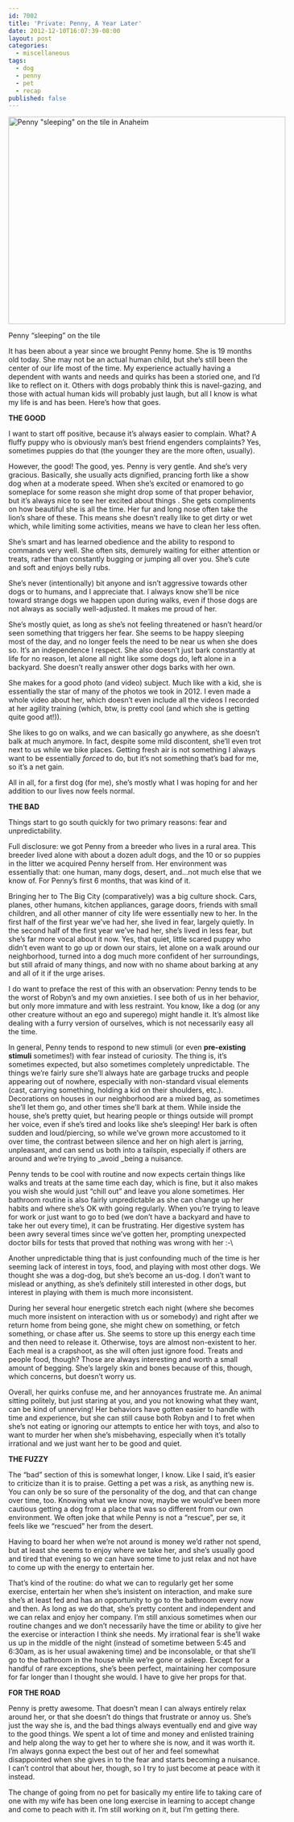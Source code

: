 ```yaml
---
id: 7002
title: 'Private: Penny, A Year Later'
date: 2012-12-10T16:07:39-08:00
layout: post
categories:
  - miscellaneous
tags:
  - dog
  - penny
  - pet
  - recap
published: false
---
```

<div id="attachment_7004" style="width: 560px" class="wp-caption alignnone">
  <a href="http://blog.nebyoolae.com/penny-a-year-later/penny_tile/" rel="attachment wp-att-7004"><img aria-describedby="caption-attachment-7004" data-attachment-id="7004" data-permalink="https://blog.nebyoolae.com/?attachment_id=7004" data-orig-file="https://blog.nebyoolae.com/wp-content/uploads/2012/11/penny_tile.jpg" data-orig-size="903,677" data-comments-opened="1" data-image-meta="{&quot;aperture&quot;:&quot;0&quot;,&quot;credit&quot;:&quot;&quot;,&quot;camera&quot;:&quot;&quot;,&quot;caption&quot;:&quot;&quot;,&quot;created_timestamp&quot;:&quot;0&quot;,&quot;copyright&quot;:&quot;&quot;,&quot;focal_length&quot;:&quot;0&quot;,&quot;iso&quot;:&quot;0&quot;,&quot;shutter_speed&quot;:&quot;0&quot;,&quot;title&quot;:&quot;&quot;}" data-image-title="Penny, in repose" data-image-description="" data-image-caption="<p>Penny &#8220;sleeping&#8221; on the tile</p>
" data-medium-file="https://blog.nebyoolae.com/wp-content/uploads/2012/11/penny_tile-320x240.jpg" data-large-file="https://blog.nebyoolae.com/wp-content/uploads/2012/11/penny_tile-640x480.jpg" loading="lazy" class="size-large wp-image-7004" title="Penny, in repose" src="http://blog.nebyoolae.com/wp-content/uploads/2012/11/penny_tile-640x480.jpg" alt="Penny &quot;sleeping&quot; on the tile in Anaheim" width="550" height="412" srcset="https://blog.nebyoolae.com/wp-content/uploads/2012/11/penny_tile-640x480.jpg 640w, https://blog.nebyoolae.com/wp-content/uploads/2012/11/penny_tile-320x240.jpg 320w, https://blog.nebyoolae.com/wp-content/uploads/2012/11/penny_tile.jpg 903w" sizes="(max-width: 550px) 100vw, 550px" /></a>

  <p id="caption-attachment-7004" class="wp-caption-text">
    Penny &#8220;sleeping&#8221; on the tile
  </p>
</div>

It has been about a year since we brought Penny home. She is 19 months old today. She may not be an actual human child, but she&#8217;s still been the center of our life most of the time. My experience actually having a dependent with wants and needs and quirks has been a storied one, and I&#8217;d like to reflect on it. Others with dogs probably think this is navel-gazing, and those with actual human kids will probably just laugh, but all I know is what my life is and has been. Here&#8217;s how that goes.

**THE GOOD**

I want to start off positive, because it&#8217;s always easier to complain. What? A fluffy puppy who is obviously man&#8217;s best friend engenders complaints? Yes, sometimes puppies do that (the younger they are the more often, usually).

However, the good! The good, yes. Penny is very gentle. And she&#8217;s very gracious. Basically, she usually acts dignified, prancing forth like a show dog when at a moderate speed. When she&#8217;s excited or enamored to go someplace for some reason she might drop some of that proper behavior, but it&#8217;s always nice to see her excited about things . She gets compliments on how beautiful she is all the time. Her fur and long nose often take the lion&#8217;s share of these. This means she doesn&#8217;t really like to get dirty or wet which, while limiting some activities, means we have to clean her less often.

She&#8217;s smart and has learned obedience and the ability to respond to commands very well. She often sits, demurely waiting for either attention or treats, rather than constantly bugging or jumping all over you. She&#8217;s cute and soft and enjoys belly rubs.

She&#8217;s never (intentionally) bit anyone and isn&#8217;t aggressive towards other dogs or to humans, and I appreciate that. I always know she&#8217;ll be nice toward strange dogs we happen upon during walks, even if those dogs are not always as socially well-adjusted. It makes me proud of her.

She&#8217;s mostly quiet, as long as she&#8217;s not feeling threatened or hasn&#8217;t heard/or seen something that triggers her fear. She seems to be happy sleeping most of the day, and no longer feels the need to be near us when she does so. It&#8217;s an independence I respect. She also doesn&#8217;t just bark constantly at life for no reason, let alone all night like some dogs do, left alone in a backyard. She doesn&#8217;t really answer other dogs barks with her own.

She makes for a good photo (and video) subject. Much like with a kid, she is essentially the star of many of the photos we took in 2012. I even made a whole video about her, which doesn&#8217;t even include all the videos I recorded at her agility training (which, btw, is pretty cool (and which she is getting quite good at!)).

She likes to go on walks, and we can basically go anywhere, as she doesn&#8217;t balk at much anymore. In fact, despite some mild discontent, she&#8217;ll even trot next to us while we bike places. Getting fresh air is not something I always want to be essentially _forced_ to do, but it&#8217;s not something that&#8217;s bad for me, so it&#8217;s a net gain.

All in all, for a first dog (for me), she&#8217;s mostly what I was hoping for and her addition to our lives now feels normal.

**THE BAD**

Things start to go south quickly for two primary reasons: fear and unpredictability.

Full disclosure: we got Penny from a breeder who lives in a rural area. This breeder lived alone with about a dozen adult dogs, and the 10 or so puppies in the litter we acquired Penny herself from. Her environment was essentially that: one human, many dogs, desert, and&#8230;not much else that we know of. For Penny&#8217;s first 6 months, that was kind of it.

Bringing her to The Big City (comparatively) was a big culture shock. Cars, planes, other humans, kitchen appliances, garage doors, friends with small children, and all other manner of city life were essentially new to her. In the first half of the first year we&#8217;ve had her, she lived in fear, largely quietly. In the second half of the first year we&#8217;ve had her, she&#8217;s lived in less fear, but she&#8217;s far more vocal about it now. Yes, that quiet, little scared puppy who didn&#8217;t even want to go up or down our stairs, let alone on a walk around our neighborhood, turned into a dog much more confident of her surroundings, but still afraid of many things, and now with no shame about barking at any and all of it if the urge arises.

I do want to preface the rest of this with an observation: Penny tends to be the worst of Robyn&#8217;s and my own anxieties. I see both of us in her behavior, but only more immature and with less restraint. You know, like a dog (or any other creature without an ego and superego) might handle it. It&#8217;s almost like dealing with a furry version of ourselves, which is not necessarily easy all the time.

In general, Penny tends to respond to new stimuli (or even **pre-existing stimuli** sometimes!) with fear instead of curiosity. The thing is, it&#8217;s sometimes expected, but also sometimes completely unpredictable. The things we&#8217;re fairly sure she&#8217;ll always hate are garbage trucks and people appearing out of nowhere, especially with non-standard visual elements (cast, carrying something, holding a kid on their shoulders, etc.). Decorations on houses in our neighborhood are a mixed bag, as sometimes she&#8217;ll let them go, and other times she&#8217;ll bark at them. While inside the house, she&#8217;s pretty quiet, but hearing people or things outside will prompt her voice, even if she&#8217;s tired and looks like she&#8217;s sleeping! Her bark is often sudden and loud/piercing, so while we&#8217;ve grown more accustomed to it over time, the contrast between silence and her on high alert is jarring, unpleasant, and can send us both into a tailspin, especially if others are around and we&#8217;re trying to _avoid _being a nuisance.

Penny tends to be cool with routine and now expects certain things like walks and treats at the same time each day, which is fine, but it also makes you wish she would just &#8220;chill out&#8221; and leave you alone sometimes. Her bathroom routine is also fairly unpredictable as she can change up her habits and where she&#8217;s OK with going regularly. When you&#8217;re trying to leave for work or just want to go to bed (we don&#8217;t have a backyard and have to take her out every time), it can be frustrating. Her digestive system has been awry several times since we&#8217;ve gotten her, prompting unexpected doctor bills for tests that proved that nothing was wrong with her :-\

Another unpredictable thing that is just confounding much of the time is her seeming lack of interest in toys, food, and playing with most other dogs. We thought she was a dog-dog, but she&#8217;s become an us-dog. I don&#8217;t want to mislead or anything, as she&#8217;s definitely still interested in other dogs, but interest in playing with them is much more inconsistent.

During her several hour energetic stretch each night (where she becomes much more insistent on interaction with us or somebody) and right after we return home from being gone, she might chew on something, or fetch something, or chase after us. She seems to store up this energy each time and then need to release it. Otherwise, toys are almost non-existent to her. Each meal is a crapshoot, as she will often just ignore food. Treats and people food, though? Those are always interesting and worth a small amount of begging. She&#8217;s largely skin and bones because of this, though, which concerns, but doesn&#8217;t worry us.

Overall, her quirks confuse me, and her annoyances frustrate me. An animal sitting politely, but just staring at you, and you not knowing what they want, can be kind of unnerving! Her behaviors have gotten easier to handle with time and experience, but she can still cause both Robyn and I to fret when she&#8217;s not eating or ignoring our attempts to entice her with toys, and also to want to murder her when she&#8217;s misbehaving, especially when it&#8217;s totally irrational and we just want her to be good and quiet.

**THE FUZZY**

The &#8220;bad&#8221; section of this is somewhat longer, I know. Like I said, it&#8217;s easier to criticize than it is to praise. Getting a pet was a risk, as anything new is. You can only be so sure of the personality of the dog, and that can change over time, too. Knowing what we know now, maybe we would&#8217;ve been more cautious getting a dog from a place that was so different from our own environment. We often joke that while Penny is not a &#8220;rescue&#8221;, per se, it feels like we &#8220;rescued&#8221; her from the desert.

Having to board her when we&#8217;re not around is money we&#8217;d rather not spend, but at least she seems to enjoy where we take her, and she&#8217;s usually good and tired that evening so we can have some time to just relax and not have to come up with the energy to entertain her.

That&#8217;s kind of the routine: do what we can to regularly get her some exercise, entertain her when she&#8217;s insistent on interaction, and make sure she&#8217;s at least fed and has an opportunity to go to the bathroom every now and then. As long as we do that, she&#8217;s pretty content and independent and we can relax and enjoy her company. I&#8217;m still anxious sometimes when our routine changes and we don&#8217;t necessarily have the time or ability to give her the exercise or interaction I think she needs. My irrational fear is she&#8217;ll wake us up in the middle of the night (instead of sometime between 5:45 and 6:30am, as is her usual awakening time) and be inconsolable, or that she&#8217;ll go to the bathroom in the house while we&#8217;re gone or asleep. Except for a handful of rare exceptions, she&#8217;s been perfect, maintaining her composure for far longer than I thought she would. I have to give her props for that.

**FOR THE ROAD**

Penny is pretty awesome. That doesn&#8217;t mean I can always entirely relax around her, or that she doesn&#8217;t do things that frustrate or annoy us. She&#8217;s just the way she is, and the bad things always eventually end and give way to the good things. We spent a lot of time and money and enlisted training and help along the way to get her to where she is now, and it was worth it. I&#8217;m always gonna expect the best out of her and feel somewhat disappointed when she gives in to the fear and starts becoming a nuisance. I can&#8217;t control that about her, though, so I try to just become at peace with it instead.

The change of going from no pet for basically my entire life to taking care of one with my wife has been one long exercise in learning to accept change and come to peach with it. I&#8217;m still working on it, but I&#8217;m getting there.
